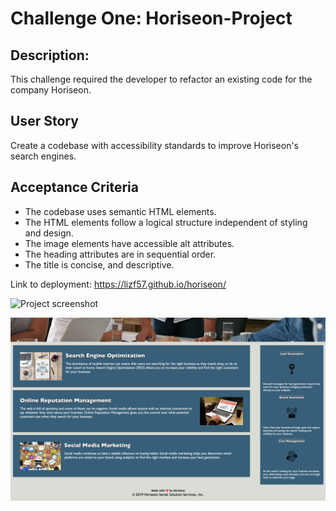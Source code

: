 # Challenge One: Horiseon-Project

## Description: 
This challenge required the developer to refactor an existing code for the company Horiseon. 

## User Story
Create a codebase with accessibility standards to improve Horiseon's search engines.  

## Acceptance Criteria
- The codebase uses semantic HTML elements.
- The HTML elements follow a logical structure independent of styling and design.
- The image elements have accessible alt attributes.
- The heading attributes are in sequential order. 
- The title is concise, and descriptive. 

Link to deployment: https://lizf57.github.io/horiseon/

![Project screenshot](./assets/images/screenshot1.png)

![Project screenshot](./assets/images/screenshot2.png)